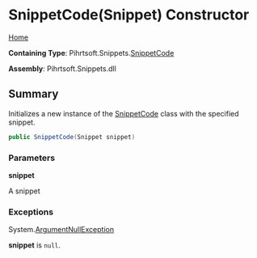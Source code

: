# SnippetCode\(Snippet\) Constructor

[Home](../../../../README.md)

**Containing Type**: Pihrtsoft\.Snippets\.[SnippetCode](../README.md)

**Assembly**: Pihrtsoft\.Snippets\.dll

## Summary

Initializes a new instance of the [SnippetCode](../README.md) class with the specified snippet\.

```csharp
public SnippetCode(Snippet snippet)
```

### Parameters

**snippet**

A snippet

### Exceptions

System\.[ArgumentNullException](https://docs.microsoft.com/en-us/dotnet/api/system.argumentnullexception)

**snippet** is `null`\.

